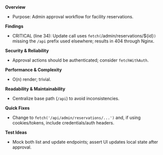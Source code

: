 **Overview**
- Purpose: Admin approval workflow for facility reservations.

**Findings**
- CRITICAL (line 34): Update call uses `fetch(`/admin/reservations/${id}`)` missing the `/api` prefix used elsewhere; results in 404 through Nginx.

**Security & Reliability**
- Approval actions should be authenticated; consider `fetchWithAuth`.

**Performance & Complexity**
- O(n) render; trivial.

**Readability & Maintainability**
- Centralize base path (`/api`) to avoid inconsistencies.

**Quick Fixes**
- Change to `fetch('/api/admin/reservations/...')` and, if using cookies/tokens, include credentials/auth headers.

**Test Ideas**
- Mock both list and update endpoints; assert UI updates local state after approval.

